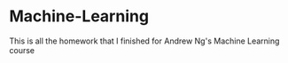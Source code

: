 # Machine-Learning
This is all the homework that I finished for Andrew Ng's Machine Learning course
